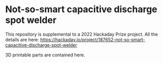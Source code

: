 # Not-so-smart capacitive discharge spot welder

This repository is supplemental to a 2022 Hackaday Prize project. All the details are here: https://hackaday.io/project/187652-not-so-smart-capacitive-discharge-spot-welder

3D printable parts are contained here.
